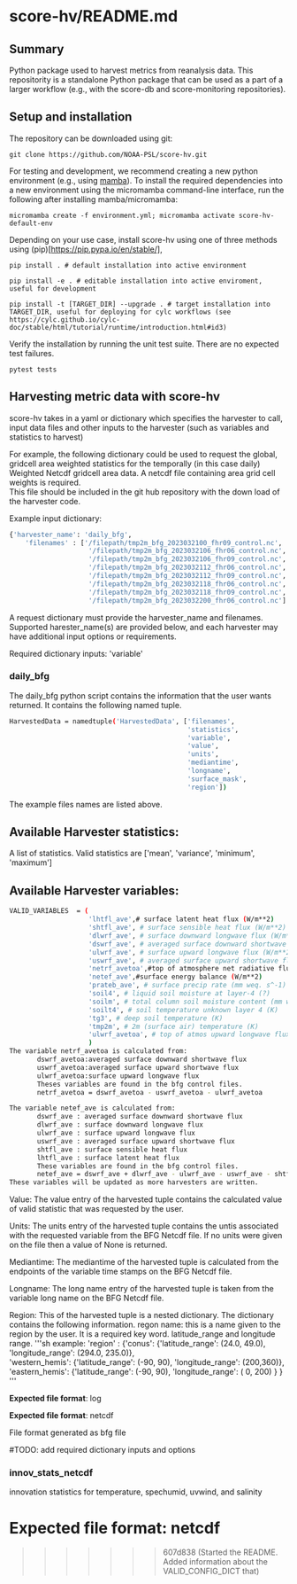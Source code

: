 # score-hv/README.md
## Summary
Python package used to harvest metrics from reanalysis data.
This repositority is a standalone Python package that can be used as a part of
a larger workflow (e.g., with the score-db and score-monitoring repositories).

## Setup and installation
The repository can be downloaded using git:

`git clone https://github.com/NOAA-PSL/score-hv.git`

For testing and development, we recommend creating a new python environment 
(e.g., using [mamba](https://mamba.readthedocs.io/en/latest/index.html)). To 
install the required dependencies into a new environment using the micromamba 
command-line interface, run the following after installing mamba/micromamba:

`micromamba create -f environment.yml; micromamba activate score-hv-default-env`

Depending on your use case, install score-hv using one of three methods using 
(pip)[https://pip.pypa.io/en/stable/],

`pip install . # default installation into active environment`

`pip install -e . # editable installation into active enviroment, useful for development`

`pip install -t [TARGET_DIR] --upgrade . # target installation into TARGET_DIR, useful for deploying for cylc workflows (see https://cylc.github.io/cylc-doc/stable/html/tutorial/runtime/introduction.html#id3)`

Verify the installation by running the unit test suite. There are no expected test failures.

`pytest tests`

## Harvesting metric data with score-hv
score-hv takes in a yaml or dictionary which specifies the harvester to call, 
input data files and other inputs to the harvester (such as variables and
statistics to harvest)

For example, the following dictionary could be used to request the global, gridcell area weighted statistics for the temporally (in this case daily)
Weighted Netcdf gridcell area data.
A netcdf file containing area grid cell weights is required.  
This file should be included in the git hub repository with the down load 
of the harvester code.


Example input dictionary: 
```sh
{'harvester_name': 'daily_bfg',
    'filenames' : ['/filepath/tmp2m_bfg_2023032100_fhr09_control.nc',
                    '/filepath/tmp2m_bfg_2023032106_fhr06_control.nc',
                    '/filepath/tmp2m_bfg_2023032106_fhr09_control.nc',
                    '/filepath/tmp2m_bfg_2023032112_fhr06_control.nc',
                    '/filepath/tmp2m_bfg_2023032112_fhr09_control.nc',
                    '/filepath/tmp2m_bfg_2023032118_fhr06_control.nc',
                    '/filepath/tmp2m_bfg_2023032118_fhr09_control.nc',
                    '/filepath/tmp2m_bfg_2023032200_fhr06_control.nc']
```

A request dictionary must provide the harvester_name and filenames. Supported 
harester_name(s) are provided below, and each harvester may have additional 
input options or requirements. 

Required dictionary inputs: 'variable'

### daily_bfg
The daily_bfg python script contains the information that the user wants
returned.  It contains the following named tuple.
```sh
HarvestedData = namedtuple('HarvestedData', ['filenames',
                                             'statistics',
                                             'variable',
                                             'value',
                                             'units',
                                             'mediantime',
                                             'longname',
                                             'surface_mask', 
                                             'region'])
```

The example files names are listed above.

## Available Harvester statistics:
A list of statistics.  Valid statistics are ['mean', 'variance', 'minimum', 'maximum']

## Available Harvester variables:
```sh
VALID_VARIABLES  = (
                    'lhtfl_ave',# surface latent heat flux (W/m**2)
                    'shtfl_ave', # surface sensible heat flux (W/m**2)
                    'dlwrf_ave', # surface downward longwave flux (W/m**2)
                    'dswrf_ave', # averaged surface downward shortwave flux (W/m**2)
                    'ulwrf_ave', # surface upward longwave flux (W/m**2)
                    'uswrf_ave', # averaged surface upward shortwave flux (W/m**2)
                    'netrf_avetoa',#top of atmosphere net radiative flux (SW and LW) (W/m**2)
                    'netef_ave',#surface energy balance (W/m**2)
                    'prateb_ave', # surface precip rate (mm weq. s^-1)
                    'soil4', # liquid soil moisture at layer-4 (?)
                    'soilm', # total column soil moisture content (mm weq.)
                    'soilt4', # soil temperature unknown layer 4 (K)
                    'tg3', # deep soil temperature (K)
                    'tmp2m', # 2m (surface air) temperature (K)
                    'ulwrf_avetoa', # top of atmos upward longwave flux (W m^-2)
                    )
The variable netrf_avetoa is calculated from:
       dswrf_avetoa:averaged surface downward shortwave flux
       uswrf_avetoa:averaged surface upward shortwave flux
       ulwrf_avetoa:surface upward longwave flux
       Theses variables are found in the bfg control files.
       netrf_avetoa = dswrf_avetoa - uswrf_avetoa - ulwrf_avetoa

The variable netef_ave is calculated from:
       dswrf_ave : averaged surface downward shortwave flux
       dlwrf_ave : surface downward longwave flux
       ulwrf_ave : surface upward longwave flux
       uswrf_ave : averaged surface upward shortwave flux
       shtfl_ave : surface sensible heat flux
       lhtfl_ave : surface latent heat flux
       These variables are found in the bfg control files.
       netef_ave = dswrf_ave + dlwrf_ave - ulwrf_ave - uswrf_ave - shtfl_ave - lhtfl_ave
These variables will be updated as more harvesters are written.
```
Value:  The value entry of the harvested tuple contains the calculated value of valid 
        statistic that was requested by the user.
           
Units:  The units entry of the harvested tuple contains the untis associated with the
        requested variable from the BFG Netcdf file.  If no units were given on the 
        file then a value of None is returned.

Mediantime: The mediantime of the harvested tuple is calculated from the 
            endpoints of the variable time stamps on the BFG Netcdf file.

Longname: The long name entry of the harvested tuple is taken from the variable
          long name on the BFG Netcdf file.

Region: This of the harvested tuple is a nested dictionary. The dictionary contains
        the following information.
        regon name: this is a name given to the region by the user.  It is a required 
                    key word.
                    latitude_range and longitude range.
                    '''sh
                    example: 'region' : {'conus': {'latitude_range': (24.0, 49.0), 'longitude_range': (294.0, 235.0)},  
                                         'western_hemis': {'latitude_range': (-90, 90), 'longitude_range': (200,360)},
                                         'eastern_hemis': {'latitude_range': (-90, 90), 'longitude_range': ( 0, 200) }
                                        }
                    '''                    

**Expected file format**: log

**Expected file format**: netcdf 

File format generated as bfg file

#TODO: add required dictionary inputs and options

### innov_stats_netcdf
innovation statistics for temperature, spechumid, uvwind, and salinity 

**Expected file format**: netcdf 
=======
>>>>>>> 607d838 (Started the README.  Added information about the VALID_CONFIG_DICT that)
